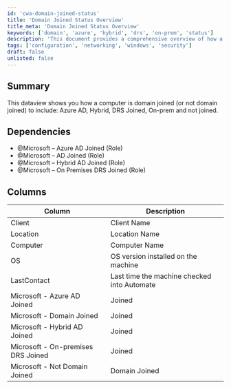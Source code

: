 ```yaml
---
id: 'cwa-domain-joined-status'
title: 'Domain Joined Status Overview'
title_meta: 'Domain Joined Status Overview'
keywords: ['domain', 'azure', 'hybrid', 'drs', 'on-prem', 'status']
description: 'This document provides a comprehensive overview of how a computer is domain joined, detailing the different types of domain join statuses including Azure AD, Hybrid, DRS Joined, On-prem, and not joined. It includes dependencies and a detailed column description for better understanding.'
tags: ['configuration', 'networking', 'windows', 'security']
draft: false
unlisted: false
---
```

## Summary

This dataview shows you how a computer is domain joined (or not domain joined) to include: Azure AD, Hybrid, DRS Joined, On-prem and not joined.

## Dependencies

- @Microsoft – Azure AD Joined (Role)
- @Microsoft – AD Joined (Role)
- @Microsoft – Hybrid AD Joined (Role)
- @Microsoft – On Premises DRS Joined (Role)

## Columns

| Column                             | Description                                                       |
|------------------------------------|-------------------------------------------------------------------|
| Client                             | Client Name                                                       |
| Location                           | Location Name                                                     |
| Computer                           | Computer Name                                                     |
| OS                                 | OS version installed on the machine                               |
| LastContact                        | Last time the machine checked into Automate                       |
| Microsoft - Azure AD Joined        | Joined | Not Joined if the machine is Azure AD joined               |
| Microsoft - Domain Joined          | Joined | Not Joined if the machine is On-Prem AD joined              |
| Microsoft - Hybrid AD Joined       | Joined | Not Joined if the machine is Hybrid AD joined                 |
| Microsoft - On-premises DRS Joined | Joined | Not Joined if the machine is Device Registration Service (DRS) AD joined |
| Microsoft - Not Domain Joined      | Domain Joined | Not Domain Joined if the machine is joined to a domain     |



